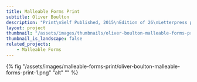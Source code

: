 ```yaml
---
title: Malleable Forms Print 
subtitle: Oliver Boulton
description: "Print\nSelf Published, 2015\nEdition of 26\nLetterpress print, 594mm × 841mm"
layout: project
thumbnail: "/assets/images/thumbnails/oliver-boulton-malleable-forms-print-1.png"
thumbnail_is_landscape: false
related_projects:
    - Malleable Forms
---
```


{% fig "/assets/images/malleable-forms-print/oliver-boulton-malleable-forms-print-1.png" "alt" "" %}